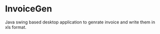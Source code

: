 # InvoiceGen

Java swing based desktop application to genrate invoice and write them in xls format.

